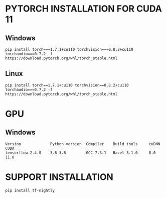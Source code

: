 # PYTORCH INSTALLATION FOR CUDA 11

## Windows

    pip install torch===1.7.1+cu110 torchvision===0.8.2+cu110 torchaudio===0.7.2 -f https://download.pytorch.org/whl/torch_stable.html

## Linux

    pip install torch==1.7.1+cu110 torchvision==0.8.2+cu110 torchaudio===0.7.2 -f https://download.pytorch.org/whl/torch_stable.html

# GPU

## Windows

    Version             Python version	Compiler	Build tools     cuDNN       CUDA
    tensorflow-2.4.0    3.6-3.8	        GCC 7.3.1	Bazel 3.1.0     8.0         11.0

# SUPPORT INSTALLATION

    pip install tf-nightly
